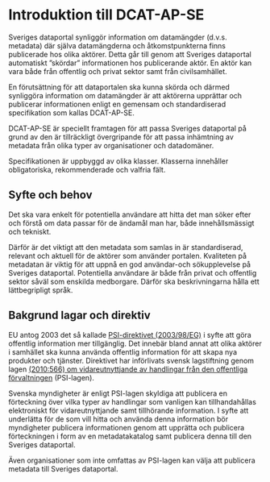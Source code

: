 # Introduktion till DCAT-AP-SE

Sveriges dataportal synliggör information om datamängder (d.v.s. metadata) där själva datamängderna och åtkomstpunkterna finns publicerade hos olika aktörer. Detta går till genom att Sveriges dataportal automatiskt ”skördar” informationen hos publicerande aktör. En aktör kan vara både från offentlig och privat sektor samt från civilsamhället.

En förutsättning för att dataportalen ska kunna skörda och därmed synliggöra information om datamängder är att aktörerna upprättar och publicerar informationen enligt en gemensam och standardiserad specifikation som kallas DCAT-AP-SE.

DCAT-AP-SE är speciellt framtagen för att passa Sveriges dataportal på grund av den är tillräckligt övergripande för att passa inhämtning av metadata från olika typer av organisationer och datadomäner. 

Specifikationen är uppbyggd av olika klasser. Klasserna innehåller obligatoriska, rekommenderade och valfria fält.

## Syfte och behov

Det ska vara enkelt för potentiella användare att hitta det man söker efter och förstå om data passar för de ändamål man har, både innehållsmässigt och tekniskt.

Därför är det viktigt att den metadata som samlas in är standardiserad, relevant och aktuell för de aktörer som använder portalen. Kvaliteten på metadatan är viktig för att uppnå en god användar-och sökupplevelse på Sveriges dataportal. Potentiella användare är både från privat och offentlig sektor såväl som enskilda medborgare. Därför ska beskrivningarna hålla ett lättbegripligt språk. 

## Bakgrund lagar och direktiv

EU antog 2003 det så kallade [PSI-direktivet (2003/98/EG)](https://eur-lex.europa.eu/legal-content/en/ALL/?uri=CELEX:32003L0098) i syfte att göra offentlig information mer tillgänglig. Det innebär bland annat att olika aktörer i samhället ska kunna använda offentlig information för att skapa nya produkter och tjänster. Direktivet har införlivats svensk lagstiftning genom lagen [(2010:566) om vidareutnyttjande av handlingar från den offentliga förvaltningen](https://www.riksdagen.se/sv/dokument-lagar/dokument/svensk-forfattningssamling/lag-2010566-om-vidareutnyttjande-av-handlingar_sfs-2010-566) (PSI-lagen).

Svenska myndigheter är enligt PSI-lagen skyldiga att publicera en förteckning över vilka typer av handlingar som vanligen kan tillhandahållas elektroniskt för vidareutnyttjande samt tillhörande information. I syfte att underlätta för de som vill hitta och använda denna information bör myndigheter publicera informationen genom att upprätta och publicera förteckningen i form av en metadatakatalog samt publicera denna till den Sveriges dataportal. 

Även organisationer som inte omfattas av PSI-lagen kan välja att publicera metadata till Sveriges dataportal.
